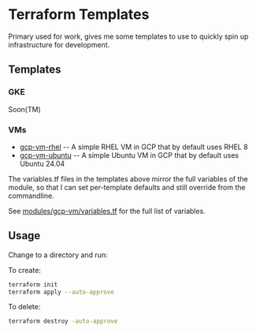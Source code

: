 # Terraform Templates

Primary used for work, gives me some templates to use to quickly spin up infrastructure for development.

## Templates

### GKE

Soon(TM)

### VMs

- [gcp-vm-rhel](./gcp-vm-rhel) -- A simple RHEL VM in GCP that by default uses RHEL 8
- [gcp-vm-ubuntu](./gcp-vm-ubuntu) -- A simple Ubuntu VM in GCP that by default uses Ubuntu 24.04

The variables.tf files in the templates above mirror the full variables of the module, so that 
I can set per-template defaults and still override from the commandline.

See [modules/gcp-vm/variables.tf](./modules/gcp-vm/variables.tf) for the full list of variables.

## Usage

Change to a directory and run:

To create:

```sh
terraform init
terraform apply --auto-approve
```

To delete:

```sh
terraform destroy -auto-approve
```
